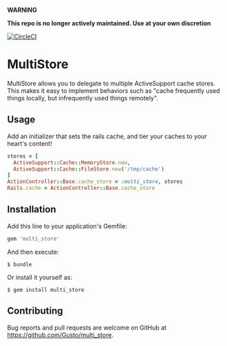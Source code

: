 **WARNING**

**This repo is no longer actively maintained. Use at your own discretion**

[![CircleCI](https://circleci.com/gh/Gusto/multi_store.svg?style=svg)](https://circleci.com/gh/Gusto/multi_store)

# MultiStore

MultiStore allows you to delegate to multiple ActiveSupport cache stores.
This makes it easy to implement behaviors such as "cache frequently used things locally, but infrequently used things remotely".

## Usage
Add an initializer that sets the rails cache, and tier your caches to your heart's content!

```ruby
stores = [
  ActiveSupport::Cache::MemoryStore.new,
  ActiveSupport::Cache::FileStore.new('/tmp/cache')
]
ActionController::Base.cache_store = :multi_store, stores
Rails.cache = ActionController::Base.cache_store
```

## Installation

Add this line to your application's Gemfile:

```ruby
gem 'multi_store'
```

And then execute:

    $ bundle

Or install it yourself as:

    $ gem install multi_store

## Contributing

Bug reports and pull requests are welcome on GitHub at https://github.com/Gusto/multi_store.

